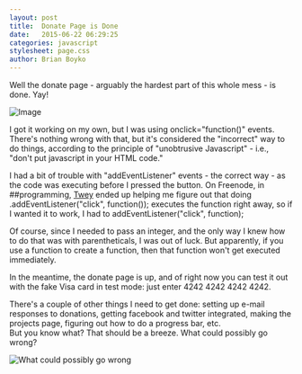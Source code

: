 ```yaml
---
layout: post
title:  Donate Page is Done
date:   2015-06-22 06:29:25
categories: javascript
stylesheet: page.css
author: Brian Boyko
---
```


Well the donate page - arguably the hardest part of this whole mess - is done. Yay!

![Image](http://i.imgur.com/rAsrKG7.jpg)

I got it working on my own, but I was using onclick="function()" events. There's nothing wrong with that, but it's considered the "incorrect" way to do things, according to the principle of "unobtrusive Javascript" - i.e., "don't put javascript in your HTML code."<!-- break -->

I had a bit of trouble with "addEventListener" events - the correct way - as the code was executing before I pressed the button.  On Freenode, in ##programming, [Twey](https://github.com/Twey/) ended up helping me figure out that doing .addEventListener("click", function()); executes the function right away, so if I wanted it to work, I had to addEventListener("click", function);

Of course, since I needed to pass an integer, and the only way I knew how to do that was with parentheticals, I was out of luck.  But apparently, if you use a function to create a function, then that function won't get executed immediately. 

In the meantime, the donate page is up, and of right now you can test it out with the fake Visa card in test mode: just enter 4242 4242 4242 4242. 

There's a couple of other things I need to get done: setting up e-mail responses to donations, getting facebook and twitter integrated, making the projects page, figuring out how to do a progress bar, etc.  
But you know what?  That should be a breeze.  What could possibly go wrong?

![What could possibly go wrong](http://i.imgur.com/elI0roy.gif)


